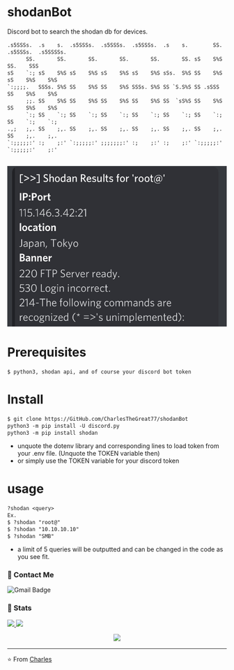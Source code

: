 # shodanBot
Discord bot to search the shodan db for devices. 

```                                                          .s5SSSs.                      
.s5SSSs.  .s    s.  .s5SSSs.  .s5SSSs.  .s5SSSs.  .s    s.        SS. .s5SSSs.  .s5SSSSs. 
      SS.       SS.       SS.       SS.       SS.       SS. sS    S%S       SS.    SSS    
sS    `:; sS    S%S sS    S%S sS    S%S sS    S%S sSs.  S%S SS    S%S sS    S%S    S%S    
`:;;;;.   SSSs. S%S SS    S%S SS    S%S SSSs. S%S SS `S.S%S SS .sSSS  SS    S%S    S%S    
      ;;. SS    S%S SS    S%S SS    S%S SS    S%S SS  `sS%S SS    S%S SS    S%S    S%S    
      `:; SS    `:; SS    `:; SS    `:; SS    `:; SS    `:; SS    `:; SS    `:;    `:;    
.,;   ;,. SS    ;,. SS    ;,. SS    ;,. SS    ;,. SS    ;,. SS    ;,. SS    ;,.    ;,.    
`:;;;;;:' :;    ;:' `:;;;;;:' ;;;;;;;:' :;    ;:' :;    ;:' `:;;;;;:' `:;;;;;:'    ;:'    
                                                                                          
```
![Screenshot](3CC8640C-D2E1-486E-B1D4-140163B7F45D.jpeg)
# Prerequisites

```
$ python3, shodan api, and of course your discord bot token
```

# Install
```
$ git clone https://GitHub.com/CharlesTheGreat77/shodanBot
python3 -m pip install -U discord.py
python3 -m pip install shodan

```
- unquote the dotenv library and corresponding lines to load token from your .env file. (Unquote the TOKEN variable then)
- or simply use the TOKEN variable for your discord token

# usage
```
?shodan <query>
Ex.
$ ?shodan "root@"
$ ?shodan "10.10.10.10"
$ ?shodan "SMB"
```

- a limit of 5 queries will be outputted and can be changed in the code as you see fit. 

### 💬 Contact Me 

![Gmail Badge](https://img.shields.io/badge/-doobthegoober@gmail.com-c14438?style=flat-square&logo=Gmail&logoColor=white)

### 🚦 Stats

<a href="https://github.com/CharlesTheGreat77">
  <img src="https://github-readme-stats.vercel.app/api?username=CharlesTheGreat77&show_icons=true&hide=commits" />
</a>
<a href="https://github.com/CharlesTheGreat77">
  <img src="https://github-readme-stats.vercel.app/api/top-langs/?username=CharlesTheGreat77&layout=compact" />
</a>

<p align="center"> 
  <img src="https://profile-counter.glitch.me/CharlesTheGreat77/count.svg" />
</p>

---
⭐️ From [Charles](https://github.com/CharlesTheGreat77)
